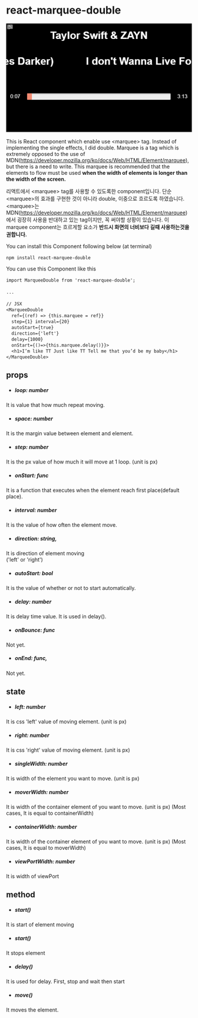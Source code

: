 # react-marquee-double

![example image](./readme_img/marquee.gif)

This is React component which enable use &lt;marquee&gt; tag.
Instead of implementing the single effects, I did double.
Marquee is a tag which is extremely opposed to the use of MDN(https://developer.mozilla.org/ko/docs/Web/HTML/Element/marquee), but there is a need to write.
This marquee is recommended that the elements to flow must be used **when the width of elements is longer than the width of the screen.**


리액트에서 &lt;marquee&gt; tag를 사용할 수 있도록한 component입니다.
단순 &lt;marquee&gt;의 효과를 구현한 것이 아니라 double, 이중으로 흐르도록 하였습니다.
&lt;marquee&gt;는 MDN(https://developer.mozilla.org/ko/docs/Web/HTML/Element/marquee) 에서 굉장히 사용을 반대하고 있는 tag이지만, 꼭 써야할 상황이 있습니다.
이 marquee component는 흐르게할 요소가 **반드시 화면의 너비보다 길때 사용하는것을 권합니다.**

You can install this Component following below (at terminal)
```
npm install react-marquee-double
```

You can use this Component like this
```
import MarqueeDouble from 'react-marquee-double';

...

// JSX
<MarqueeDouble
  ref={(ref) => {this.marquee = ref}}
  step={1} interval={20}
  autoStart={true}
  direction={'left'}
  delay={1000}
  onStart={()=>{this.marquee.delay()}}>
  <h1>I’m like TT Just like TT Tell me that you’d be my baby</h1>
</MarqueeDouble>  
```



## props

- ##### loop: number
It is value that how much repeat moving.

- ##### space: number
It is the margin value between element and element.

- ##### step: number
It is the px value of how much it will move at 1 loop. (unit is px)

- ##### onStart: func
It is a function that executes when the element reach first place(default place).

- ##### interval: number
It is the value of how often the element move.

- ##### direction: string,
It is direction of element moving <br>
('left' or 'right')

- ##### autoStart: bool
It is the value of whether or not to start automatically.

- ##### delay: number
It is delay time value. It is used in delay().

- ##### onBounce: func
Not yet.

- ##### onEnd: func,
Not yet.

## state
- ##### left: number
It is css 'left' value of moving element. (unit is px)

- ##### right: number
It is css 'right' value of moving element. (unit is px)

- ##### singleWidth: number
It is width of the element you want to move. (unit is px)

- ##### moverWidth: number
It is width of the container element of you want to move. (unit is px) (Most cases, It is equal to containerWidth)

- ##### containerWidth: number
It is width of the container element of you want to move. (unit is px) (Most cases, It is equal to moverWidth)

- ##### viewPortWidth: number
It is width of viewPort


## method

- ##### start()
It is start of element moving

- ##### start()
It stops element

- ##### delay()
It is used for delay. First, stop and wait then start

- ##### move()
It moves the element.
